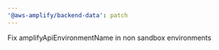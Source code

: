 ```yaml
---
'@aws-amplify/backend-data': patch
---
```


Fix amplifyApiEnvironmentName in non sandbox environments
